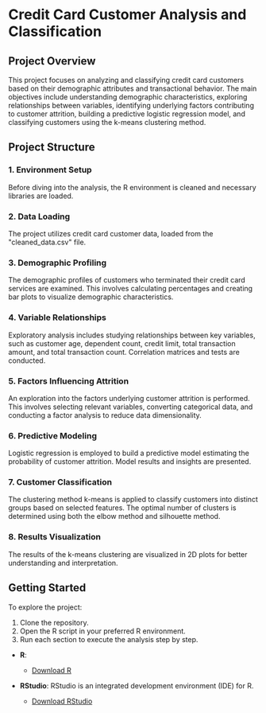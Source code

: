 # Credit Card Customer Analysis and Classification

## Project Overview

This project focuses on analyzing and classifying credit card customers based on their demographic attributes and transactional behavior. The main objectives include understanding demographic characteristics, exploring relationships between variables, identifying underlying factors contributing to customer attrition, building a predictive logistic regression model, and classifying customers using the k-means clustering method.

## Project Structure

### 1. Environment Setup

   Before diving into the analysis, the R environment is cleaned and necessary libraries are loaded.

### 2. Data Loading

   The project utilizes credit card customer data, loaded from the "cleaned_data.csv" file.

### 3. Demographic Profiling

   The demographic profiles of customers who terminated their credit card services are examined. This involves calculating percentages and creating bar plots to visualize demographic characteristics.

### 4. Variable Relationships

   Exploratory analysis includes studying relationships between key variables, such as customer age, dependent count, credit limit, total transaction amount, and total transaction count. Correlation matrices and tests are conducted.

### 5. Factors Influencing Attrition

   An exploration into the factors underlying customer attrition is performed. This involves selecting relevant variables, converting categorical data, and conducting a factor analysis to reduce data dimensionality.

### 6. Predictive Modeling

   Logistic regression is employed to build a predictive model estimating the probability of customer attrition. Model results and insights are presented.

### 7. Customer Classification

   The clustering method k-means is applied to classify customers into distinct groups based on selected features. The optimal number of clusters is determined using both the elbow method and silhouette method.

### 8. Results Visualization

   The results of the k-means clustering are visualized in 2D plots for better understanding and interpretation.

## Getting Started

To explore the project:

1. Clone the repository.
2. Open the R script in your preferred R environment.
3. Run each section to execute the analysis step by step.

- **R**:
   - [Download R](https://cran.r-project.org/mirrors.html)

- **RStudio**: RStudio is an integrated development environment (IDE) for R.
   - [Download RStudio](https://www.rstudio.com/products/rstudio/download/)
